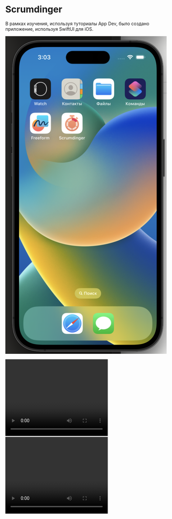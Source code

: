 # Scrumdinger

В рамках изучения, используя туториалы App Dev, было создано приложение, используя SwiftUI для iOS.

![Home Screen](./screen/HomeScreen.png)


<video width="320" height="240" controls>
  <source src="./screen/Scrumlist.mov" type="video/quicktime">
  Your browser does not support the video tag.
</video>

<video width="320" height="240" controls>
  <source src="./screen/Scrumtimer.mov" type="video/quicktime">
  Your browser does not support the video tag.
</video>
